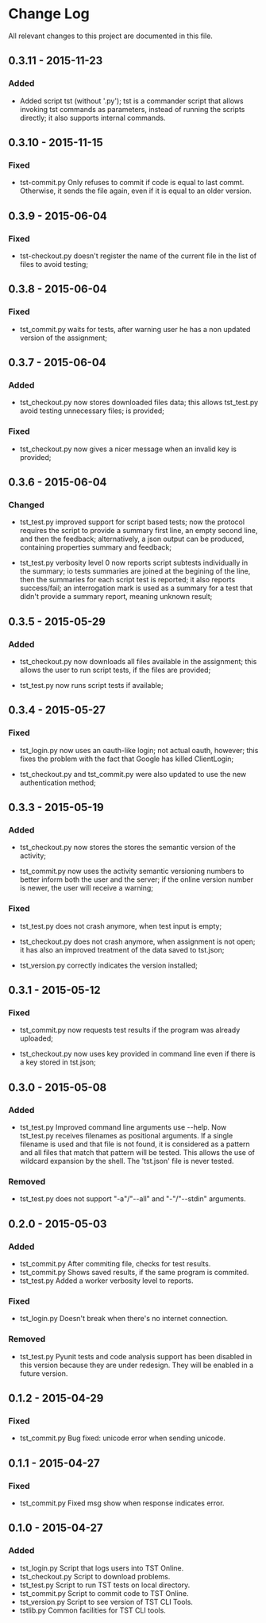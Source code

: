 # Change Log

All relevant changes to this project are documented in this file.


## 0.3.11 - 2015-11-23
### Added

- Added script tst (without '.py'); tst is a commander script
  that allows invoking tst commands as parameters, instead of
  running the scripts directly; it also supports internal
  commands.

## 0.3.10 - 2015-11-15
### Fixed
- tst-commit.py Only refuses to commit if code is equal to last
  commt. Otherwise, it sends the file again, even if it is equal
  to an older version.

## 0.3.9 - 2015-06-04
### Fixed
- tst-checkout.py doesn't register the name of the current file
  in the list of files to avoid testing;

## 0.3.8 - 2015-06-04
### Fixed
- tst_commit.py waits for tests, after warning user he has a
  non updated version of the assignment;

## 0.3.7 - 2015-06-04
### Added
- tst_checkout.py now stores downloaded files data; this allows
  tst_test.py avoid testing unnecessary files; is provided;

### Fixed
- tst_checkout.py now gives a nicer message when an invalid key
  is provided;

## 0.3.6 - 2015-06-04
### Changed

- tst_test.py improved support for script based tests; now the
  protocol requires the script to provide a summary first line,
  an empty second line, and then the feedback; alternatively, a
  json output can be produced, containing properties summary and
  feedback;
  
- tst_test.py verbosity level 0 now reports script subtests
  individually in the summary; io tests summaries are joined at
  the begining of the line, then the summaries for each script
  test is reported; it also reports success/fail; an
  interrogation mark is used as a summary for a test that didn't
  provide a summary report, meaning unknown result;


## 0.3.5 - 2015-05-29
### Added

- tst_checkout.py now downloads all files available in the
  assignment; this allows the user to run script tests, if the
  files are provided;

- tst_test.py now runs script tests if available;

## 0.3.4 - 2015-05-27
### Fixed

- tst_login.py now uses an oauth-like login; not actual oauth,
  however; this fixes the problem with the fact that Google has
  killed ClientLogin;

- tst_checkout.py and tst_commit.py were also updated to use the
  new authentication method;

## 0.3.3 - 2015-05-19
### Added

- tst_checkout.py now stores the stores the semantic version of
  the activity;

- tst_commit.py now uses the activity semantic versioning numbers
  to better inform both the user and the server; if the online
  version number is newer, the user will receive a warning;

### Fixed
- tst_test.py does not crash anymore, when test input is empty;

- tst_checkout.py does not crash anymore, when assignment is not
  open; it has also an improved treatment of the data saved to
  tst.json;

- tst_version.py correctly indicates the version installed;

## 0.3.1 - 2015-05-12
### Fixed
- tst_commit.py now requests test results if the program was
  already uploaded;

- tst_checkout.py now uses key provided in command line even if
  there is a key stored in tst.json;

## 0.3.0 - 2015-05-08
### Added
- tst_test.py Improved command line arguments use --help. Now tst_test.py
  receives filenames as positional arguments. If a single filename is used
  and that file is not found, it is considered as a pattern and all files
  that match that pattern will be tested. This allows the use of wildcard
  expansion by the shell. The 'tst.json' file is never tested.

### Removed

- tst_test.py does not support "-a"/"--all" and "-"/"--stdin" arguments.


## 0.2.0 - 2015-05-03
### Added
- tst_commit.py After commiting file, checks for test results.
- tst_commit.py Shows saved results, if the same program is commited.
- tst_test.py Added a worker verbosity level to reports.

### Fixed
- tst_login.py Doesn't break when there's no internet connection.

### Removed

- tst_test.py Pyunit tests and code analysis support has been
  disabled in this version because they are under redesign. They
  will be enabled in a future version.

## 0.1.2 - 2015-04-29
### Fixed
- tst_commit.py Bug fixed: unicode error when sending unicode.

## 0.1.1 - 2015-04-27
### Fixed
- tst_commit.py Fixed msg show when response indicates error.

## 0.1.0 - 2015-04-27
### Added
- tst_login.py Script that logs users into TST Online.
- tst_checkout.py Script to download problems.
- tst_test.py Script to run TST tests on local directory.
- tst_commit.py Script to commit code to TST Online.
- tst_version.py Script to see version of TST CLI Tools.
- tstlib.py Common facilities for TST CLI tools.
